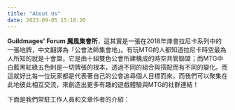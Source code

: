 ```yaml
---
title: "About Us"
date: 2023-09-05 15:18:20
---
```


**Guildmages' Forum 魔風集會所**，這其實是一張在2018年烽會拉尼卡系列中的一張地牌，中文翻譯為「公會法師集會地」。有玩MTG的人都知道拉尼卡時空最為人所知的就是十會盟，它是由十組雙色公會所建構成的時空共管聯盟；而MTG中白藍黑紅綠五色則是一切牌張的根本，透過不同的組合與搭配而有不同的變化。而這就好比每一位玩家都是代表著自己的公會追尋個人目標而來，而我們可以聚集在此地彼此相互交流，來創造出更多有趣的遊戲體驗與MTG的社群連結！

下面是我們常駐工作人員和文章作者的介紹：
